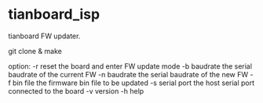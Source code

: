 # tianboard_isp

tianboard FW updater.

git clone & make

option:
   -r              reset the board and enter FW update mode
   -b baudrate     the serial baudrate of the current FW
   -n baudrate     the serial baudrate of the new FW
   -f bin file     the firmware bin file to be updated
   -s serial port  the host serial port connected to the board
   -v              version
   -h              help
